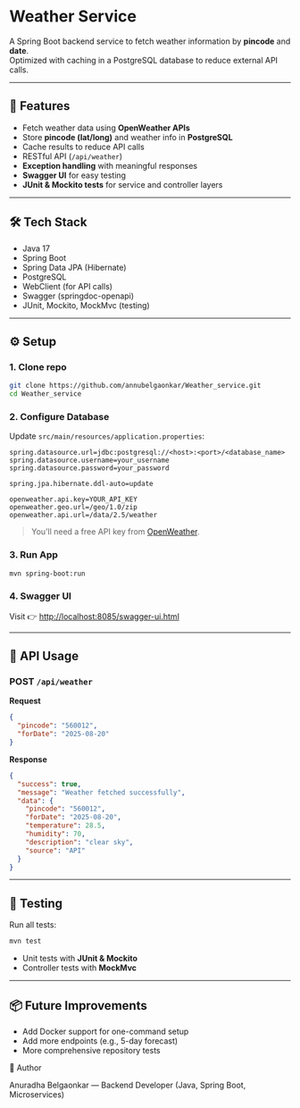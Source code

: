 # Weather Service

A Spring Boot backend service to fetch weather information by **pincode** and **date**.  
Optimized with caching in a PostgreSQL database to reduce external API calls.  

---

## 🚀 Features
- Fetch weather data using **OpenWeather APIs**  
- Store **pincode (lat/long)** and weather info in **PostgreSQL**  
- Cache results to reduce API calls  
- RESTful API (`/api/weather`)  
- **Exception handling** with meaningful responses  
- **Swagger UI** for easy testing  
- **JUnit & Mockito tests** for service and controller layers  

---

## 🛠️ Tech Stack
- Java 17  
- Spring Boot  
- Spring Data JPA (Hibernate)  
- PostgreSQL  
- WebClient (for API calls)  
- Swagger (springdoc-openapi)  
- JUnit, Mockito, MockMvc (testing)  

---

## ⚙️ Setup

### 1. Clone repo
```bash
git clone https://github.com/annubelgaonkar/Weather_service.git
cd Weather_service
```

### 2. Configure Database
Update `src/main/resources/application.properties`:
```properties
spring.datasource.url=jdbc:postgresql://<host>:<port>/<database_name>
spring.datasource.username=your_username
spring.datasource.password=your_password

spring.jpa.hibernate.ddl-auto=update

openweather.api.key=YOUR_API_KEY
openweather.geo.url=/geo/1.0/zip
openweather.api.url=/data/2.5/weather
```

> You’ll need a free API key from [OpenWeather](https://openweathermap.org/api).  

### 3. Run App
```bash
mvn spring-boot:run
```

### 4. Swagger UI
Visit 👉 [http://localhost:8085/swagger-ui.html](http://localhost:8080/swagger-ui.html)

---

## 📡 API Usage

### POST `/api/weather`

**Request**
```json
{
  "pincode": "560012",
  "forDate": "2025-08-20"
}
```

**Response**
```json
{
  "success": true,
  "message": "Weather fetched successfully",
  "data": {
    "pincode": "560012",
    "forDate": "2025-08-20",
    "temperature": 28.5,
    "humidity": 70,
    "description": "clear sky",
    "source": "API"
  }
}
```

---

## 🧪 Testing
Run all tests:
```bash
mvn test
```

- Unit tests with **JUnit & Mockito**  
- Controller tests with **MockMvc**  

---

## 📦 Future Improvements
- Add Docker support for one-command setup  
- Add more endpoints (e.g., 5-day forecast)  
- More comprehensive repository tests  

👤 Author

Anuradha Belgaonkar — Backend Developer (Java, Spring Boot, Microservices)